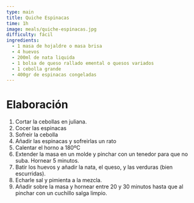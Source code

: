 ```yaml
---
type: main
title: Quiche Espinacas
time: 1h
image: meals/quiche-espinacas.jpg
difficulty: fácil
ingredients:
  - 1 masa de hojaldre o masa brisa
  - 4 huevos
  - 200ml de nata liquida
  - 1 bolsa de queso rallado emental o quesos variados
  - 1 cebolla grande
  - 400gr de espinacas congeladas
---
```


# Elaboración

1. Cortar la cebollas en juliana.
1. Cocer las espinacas
1. Sofreir la cebolla
1. Añadir las espinacas y sofreirlas un rato
1. Calentar el horno a 180ºC
1. Extender la masa en un molde y pinchar con un tenedor para que no suba. Hornear 5 minutos.
1. Batir los huevos y añadir la nata, el queso, y las verduras (bien escurridas).
1. Echarle sal y pimienta a la mezcla.
1. Añadir sobre la masa y hornear entre 20 y 30 minutos hasta que al pinchar con un cuchillo salga limpio.
